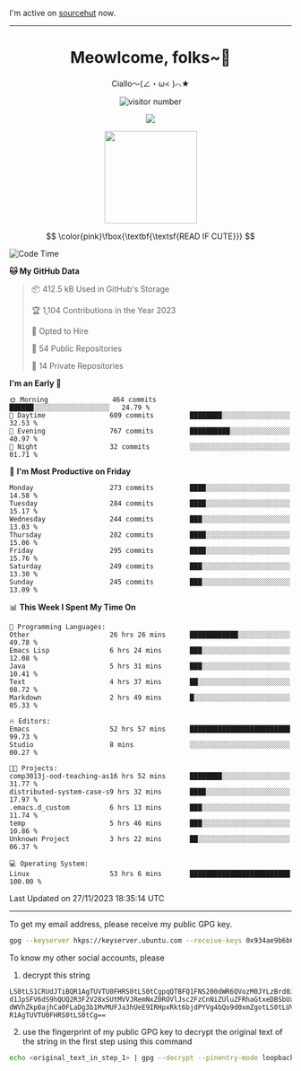 I'm active on [sourcehut](https://sr.ht/~meow_king/) now. 

---

<div align="center">
  <h1>Meowlcome, folks~👋</h1>
  <p>Ciallo～(∠・ω< )⌒★</p>
</div>

<p align="center">
  <img src="https://count.getloli.com/get/@Ziqi-Yang?theme=rule34" alt="visitor number" />
</p>

<p align="center">
  <img src="https://skillicons.dev/icons?i=rust,c,py,flutter,go,java,js,bash,linux,emacs" />
</p>
<p align="center">
  <img height="165" src="https://github-readme-stats.vercel.app/api?username=Ziqi-Yang&show_icons=true&include_all_commits=true&hide_border=true" />
</p>

$$
\color{pink}\fbox{\textbf{\textsf{READ IF CUTE}}}
$$

<!--START_SECTION:waka-->
![Code Time](http://img.shields.io/badge/Code%20Time-1%2C959%20hrs%2013%20mins-blue)

**🐱 My GitHub Data** 

> 📦 412.5 kB Used in GitHub's Storage 
 > 
> 🏆 1,104 Contributions in the Year 2023
 > 
> 💼 Opted to Hire
 > 
> 📜 54 Public Repositories 
 > 
> 🔑 14 Private Repositories 
 > 
**I'm an Early 🐤** 

```text
🌞 Morning                464 commits         ██████░░░░░░░░░░░░░░░░░░░   24.79 % 
🌆 Daytime                609 commits         ████████░░░░░░░░░░░░░░░░░   32.53 % 
🌃 Evening                767 commits         ██████████░░░░░░░░░░░░░░░   40.97 % 
🌙 Night                  32 commits          ░░░░░░░░░░░░░░░░░░░░░░░░░   01.71 % 
```
📅 **I'm Most Productive on Friday** 

```text
Monday                   273 commits         ████░░░░░░░░░░░░░░░░░░░░░   14.58 % 
Tuesday                  284 commits         ████░░░░░░░░░░░░░░░░░░░░░   15.17 % 
Wednesday                244 commits         ███░░░░░░░░░░░░░░░░░░░░░░   13.03 % 
Thursday                 282 commits         ████░░░░░░░░░░░░░░░░░░░░░   15.06 % 
Friday                   295 commits         ████░░░░░░░░░░░░░░░░░░░░░   15.76 % 
Saturday                 249 commits         ███░░░░░░░░░░░░░░░░░░░░░░   13.30 % 
Sunday                   245 commits         ███░░░░░░░░░░░░░░░░░░░░░░   13.09 % 
```


📊 **This Week I Spent My Time On** 

```text
💬 Programming Languages: 
Other                    26 hrs 26 mins      ████████████░░░░░░░░░░░░░   49.78 % 
Emacs Lisp               6 hrs 24 mins       ███░░░░░░░░░░░░░░░░░░░░░░   12.08 % 
Java                     5 hrs 31 mins       ███░░░░░░░░░░░░░░░░░░░░░░   10.41 % 
Text                     4 hrs 37 mins       ██░░░░░░░░░░░░░░░░░░░░░░░   08.72 % 
Markdown                 2 hrs 49 mins       █░░░░░░░░░░░░░░░░░░░░░░░░   05.33 % 

🔥 Editors: 
Emacs                    52 hrs 57 mins      █████████████████████████   99.73 % 
Studio                   8 mins              ░░░░░░░░░░░░░░░░░░░░░░░░░   00.27 % 

🐱‍💻 Projects: 
comp3013j-ood-teaching-as16 hrs 52 mins      ████████░░░░░░░░░░░░░░░░░   31.77 % 
distributed-system-case-s9 hrs 32 mins       ████░░░░░░░░░░░░░░░░░░░░░   17.97 % 
.emacs.d_custom          6 hrs 13 mins       ███░░░░░░░░░░░░░░░░░░░░░░   11.74 % 
temp                     5 hrs 46 mins       ███░░░░░░░░░░░░░░░░░░░░░░   10.86 % 
Unknown Project          3 hrs 22 mins       ██░░░░░░░░░░░░░░░░░░░░░░░   06.37 % 

💻 Operating System: 
Linux                    53 hrs 6 mins       █████████████████████████   100.00 % 
```


 Last Updated on 27/11/2023 18:35:14 UTC
<!--END_SECTION:waka-->

-----

To get my email address, please receive my public GPG key.
```bash
gpg --keyserver hkps://keyserver.ubuntu.com --receive-keys 0x934ae9b6b6e9ff34
```
To know my other social accounts, please
1) decrypt this string
```
LS0tLS1CRUdJTiBQR1AgTUVTU0FHRS0tLS0tCgpqQTBFQ1FNS200dWR6QVozM0JYLzBrd0JNU0Ru
d1JpSFV6dS9hQUQ2R3F2V28xSUtMVVJRemNxZ0ROVlJsc2FzCnNiZUluZFRhaGtxeDBSbUxEajVq
dWVhZkp0ajhCa0FLaDg3b1MvMUFJa3hUeE9IRHpxRkt6bjdPYVg4bQo9d0xmZgotLS0tLUVORCBQ
R1AgTUVTU0FHRS0tLS0tCg==
```
2) use the fingerprint of my public GPG key to decrypt the original text of the string in the first step using this command
```bash
echo <original_text_in_step_1> | gpg --decrypt --pinentry-mode loopback --armor
```


